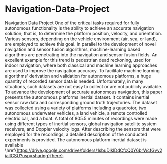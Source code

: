 # Navigation-Data-Project
Navigation Data Project
One of the critical tasks required for fully autonomous functionality is the ability to achieve an accurate navigation solution; that is, to determine the platform position, velocity, and orientation. Various sensors, depending on the vehicle environment (air, sea, or land), are employed to achieve this goal. In parallel to the development of novel navigation and sensor fusion algorithms, machine-learning based algorithms are penetrating into the navigation and sensor fusion fields.  An excellent example  for this trend  is pedestrian dead reckoning, used for indoor navigation, where both classical and machine learning approaches are used to improve the navigation accuracy. To facilitate machine learning algorithms' derivation and validation for autonomous platforms, a huge quantity of recorded sensor data is needed. Unfortunately, in many situations, such datasets are not easy to collect or are not publicly available. 
To advance the development of accurate autonomous navigation, this paper presents the autonomous platforms  inertial dataset. It contains inertial sensor raw data and corresponding ground truth trajectories. The dataset was collected using a variety of platforms including a quadrotor, two autonomous underwater vehicles, a land vehicle, a remote controlled electric car, and a boat. A total of 805.5 minutes of recordings were made using different types of inertial sensors, global navigation satellite system receivers, and Doppler velocity logs.  After describing the sensors that were employed for the recordings, a detailed description of the conducted experiments is provided. The autonomous platform inertial dataset is available \href{https://drive.google.com/drive/folders/1sbuDlklDdCfcQ0Y6brWcfGyv2iaIlCSU?usp=sharing}{here}.
